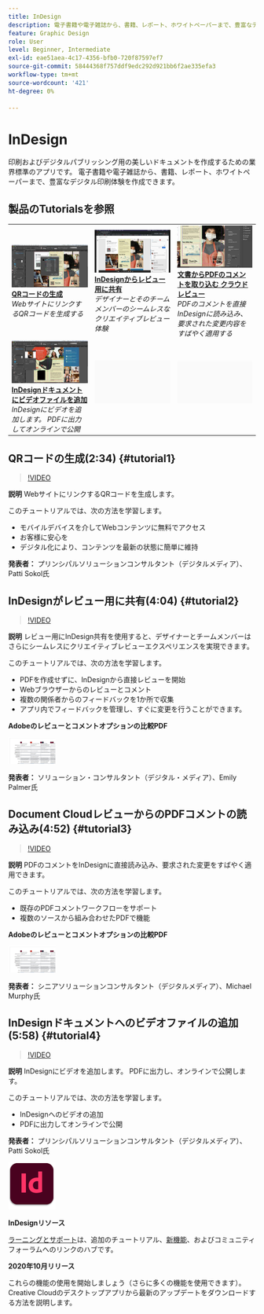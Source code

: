 ```yaml
---
title: InDesign
description: 電子書籍や電子雑誌から、書籍、レポート、ホワイトペーパーまで、豊富なデジタル印刷体験を作成できます
feature: Graphic Design
role: User
level: Beginner, Intermediate
exl-id: eae51aea-4c17-4356-bfb0-720f87597ef7
source-git-commit: 58444368f757ddf9edc292d921bb6f2ae335efa3
workflow-type: tm+mt
source-wordcount: '421'
ht-degree: 0%

---
```


# InDesign

印刷およびデジタルパブリッシング用の美しいドキュメントを作成するための業界標準のアプリです。 電子書籍や電子雑誌から、書籍、レポート、ホワイトペーパーまで、豊富なデジタル印刷体験を作成できます。

## 製品のTutorialsを参照

<table style="table-layout:fixed">
<tr>
 <td>
    <a href="indesign.md#tutorial1">
        <img alt="QRコードの生成" src="../assets/InDesign_qrCodes_sokol_thumbnail.jpg" />
    </a>
    <div>
    <a href="indesign.md#tutorial1"><strong>QRコードの生成</strong></a>
    </div>
    <em>WebサイトにリンクするQRコードを生成する</em>
    <br>
  </td>
  <td>
   <a href="indesign.md#tutorial2">
      <img alt="InDesignからレビュー用に共有" src="../assets/indesign_shareforreview_palmer_thumbnail.jpg" />
   </a>
    <div>
   <a href="indesign.md#tutorial2"><strong>InDesignからレビュー用に共有</strong></a>
    </div>
    <em>デザイナーとそのチームメンバーのシームレスなクリエイティブレビュー体験</em>
    <br>
  </td>
  <td>
    <a href="indesign.md#tutorial3">
        <img alt="文書からPDFコメントを取り込む 
クラウドレビュー" src="../assets/indesign_pdfcomments_murphy_thumbnail.jpg" />
    </a>
    <div>
    <a href="indesign.md#tutorial3"><strong>文書からPDFのコメントを取り込む 
クラウドレビュー</strong></a>
    </div>
    <em>PDFのコメントを直接InDesignに読み込み、要求された変更内容をすばやく適用する</em>
    <br>
  </td>
</tr>
<tr>
<td>
   <a href="indesign.md#tutorial4">
      <img alt="ビデオファイルをInDesignドキュメントに追加" src="../assets/indesign_video_sokol_thumbnail.jpg" />
   </a>
    <div>
   <a href="indesign.md#tutorial4"><strong>InDesignドキュメントにビデオファイルを追加</strong></a>
    </div>
    <em>InDesignにビデオを追加します。 PDFに出力してオンラインで公開</em>
    <br>
  </td>
 <td>
    <img alt="スペーサー" src="../assets/Gray_thumbnail.png" />
    <div>
    <br>
 </td>
 <td>
    <img alt="スペーサー" src="../assets/Gray_thumbnail.png" />
    <div>
    <br>
 </td>
</tr>
</table>

## QRコードの生成(2:34) {#tutorial1}

>[!VIDEO](https://video.tv.adobe.com/v/326818?hidetitle=true)

**説明**
WebサイトにリンクするQRコードを生成します。

このチュートリアルでは、次の方法を学習します。
* モバイルデバイスを介してWebコンテンツに無料でアクセス
* お客様に安心を
* デジタル化により、コンテンツを最新の状態に簡単に維持

**発表者：**
プリンシパルソリューションコンサルタント（デジタルメディア）、Patti Sokol氏

## InDesignがレビュー用に共有(4:04) {#tutorial2}

>[!VIDEO](https://video.tv.adobe.com/v/326824?hidetitle=true)

**説明**
レビュー用にInDesign共有を使用すると、デザイナーとチームメンバーはさらにシームレスにクリエイティブレビューエクスペリエンスを実現できます。

このチュートリアルでは、次の方法を学習します。
* PDFを作成せずに、InDesignから直接レビューを開始
* Webブラウザーからのレビューとコメント
* 複数の関係者からのフィードバックを1か所で収集
* アプリ内でフィードバックを管理し、すぐに変更を行うことができます。

**Adobeのレビューとコメントオプションの比較PDF**

[![比較画像](../assets/ComparisonPDF_thumbnail_96.png)](../assets/Adobe_Review_and_Comment_Comparisons.pdf)

**発表者：**
ソリューション・コンサルタント（デジタル・メディア）、Emily Palmer氏

## Document CloudレビューからのPDFコメントの読み込み(4:52) {#tutorial3}

>[!VIDEO](https://video.tv.adobe.com/v/326959?hidetitle=true)

**説明**
PDFのコメントをInDesignに直接読み込み、要求された変更をすばやく適用できます。

このチュートリアルでは、次の方法を学習します。
* 既存のPDFコメントワークフローをサポート
* 複数のソースから組み合わせたPDFで機能

**Adobeのレビューとコメントオプションの比較PDF**

[![比較画像](../assets/ComparisonPDF_thumbnail_96.png)](../assets/Adobe_Review_and_Comment_Comparisons.pdf)

**発表者：**
シニアソリューションコンサルタント（デジタルメディア）、Michael Murphy氏

## InDesignドキュメントへのビデオファイルの追加(5:58) {#tutorial4}

>[!VIDEO](https://video.tv.adobe.com/v/326757?hidetitle=true)

**説明**
InDesignにビデオを追加します。 PDFに出力し、オンラインで公開します。

このチュートリアルでは、次の方法を学習します。
* InDesignへのビデオの追加
* PDFに出力してオンラインで公開

**発表者：**
プリンシパルソリューションコンサルタント（デジタルメディア）、Patti Sokol氏

![InDesignLogo](../assets/id_appicon_96.png)

**InDesignリソース**

[ラーニングとサポート](https://helpx.adobe.com/support/indesign.html)は、追加のチュートリアル、[新機能](https://helpx.adobe.com/indesign/user-guide.html/indesign/using/whats-new.ug.html)、およびコミュニティフォーラムへのリンクのハブです。

**2020年10月リリース**

これらの機能の使用を開始しましょう（さらに多くの機能を使用できます）。 Creative Cloudのデスクトップアプリから最新のアップデートをダウンロードする方法を説明します。
